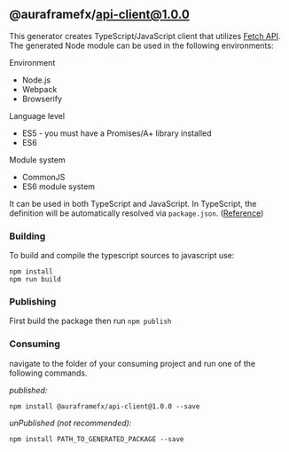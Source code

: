 ## @auraframefx/api-client@1.0.0

This generator creates TypeScript/JavaScript client that
utilizes [Fetch API](https://fetch.spec.whatwg.org/). The generated Node module can be used in the
following environments:

Environment

* Node.js
* Webpack
* Browserify

Language level

* ES5 - you must have a Promises/A+ library installed
* ES6

Module system

* CommonJS
* ES6 module system

It can be used in both TypeScript and JavaScript. In TypeScript, the definition will be
automatically resolved via
`package.json`. ([Reference](https://www.typescriptlang.org/docs/handbook/declaration-files/consumption.html))

### Building

To build and compile the typescript sources to javascript use:

```
npm install
npm run build
```

### Publishing

First build the package then run `npm publish`

### Consuming

navigate to the folder of your consuming project and run one of the following commands.

_published:_

```
npm install @auraframefx/api-client@1.0.0 --save
```

_unPublished (not recommended):_

```
npm install PATH_TO_GENERATED_PACKAGE --save
```
